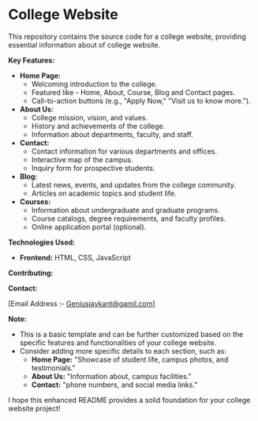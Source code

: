 # College Website

This repository contains the source code for a college website, providing essential information about of college website.

**Key Features:**

* **Home Page:** 
    * Welcoming introduction to the college.
    * Featured like - Home, About, Course, Blog and Contact pages.
    * Call-to-action buttons (e.g., "Apply Now," "Visit us to know more.").
* **About Us:**
    * College mission, vision, and values.
    * History and achievements of the college.
    * Information about departments, faculty, and staff.
* **Contact:** 
    * Contact information for various departments and offices.
    * Interactive map of the campus.
    * Inquiry form for prospective students.
* **Blog:** 
    * Latest news, events, and updates from the college community.
    * Articles on academic topics and student life.
* **Courses:** 
    * Information about undergraduate and graduate programs.
    * Course catalogs, degree requirements, and faculty profiles.
    * Online application portal (optional).

**Technologies Used:**

* **Frontend:** HTML, CSS, JavaScript

**Contributing:**

**Contact:**

[Email Address :- Geniusjaykant@gamil.com] 

**Note:**

* This is a basic template and can be further customized based on the specific features and functionalities of your college website.
* Consider adding more specific details to each section, such as:
    * **Home Page:** "Showcase of student life, campus photos, and testimonials."
    * **About Us:** "Information about, campus facilities."
    * **Contact:** "phone numbers, and social media links."

I hope this enhanced README provides a solid foundation for your college website project!